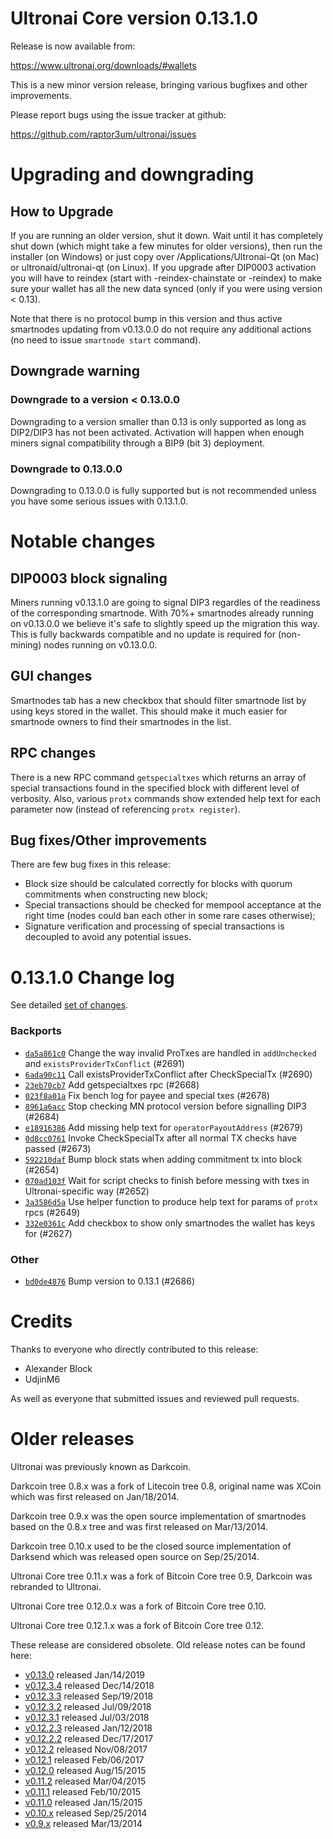 Ultronai Core version 0.13.1.0
==========================

Release is now available from:

  <https://www.ultronai.org/downloads/#wallets>

This is a new minor version release, bringing various bugfixes and other improvements.

Please report bugs using the issue tracker at github:

  <https://github.com/raptor3um/ultronai/issues>


Upgrading and downgrading
=========================

How to Upgrade
--------------

If you are running an older version, shut it down. Wait until it has completely
shut down (which might take a few minutes for older versions), then run the
installer (on Windows) or just copy over /Applications/Ultronai-Qt (on Mac) or
ultronaid/ultronai-qt (on Linux). If you upgrade after DIP0003 activation you will
have to reindex (start with -reindex-chainstate or -reindex) to make sure
your wallet has all the new data synced (only if you were using version < 0.13).

Note that there is no protocol bump in this version and thus active smartnodes
updating from v0.13.0.0 do not require any additional actions (no need to issue
`smartnode start` command).

Downgrade warning
-----------------

### Downgrade to a version < 0.13.0.0

Downgrading to a version smaller than 0.13 is only supported as long as DIP2/DIP3
has not been activated. Activation will happen when enough miners signal compatibility
through a BIP9 (bit 3) deployment.

### Downgrade to 0.13.0.0

Downgrading to 0.13.0.0 is fully supported but is not recommended unless you have some serious issues with 0.13.1.0.

Notable changes
===============

DIP0003 block signaling
-----------------------
Miners running v0.13.1.0 are going to signal DIP3 regardles of the readiness of the corresponding smartnode.
With 70%+ smartnodes already running on v0.13.0.0 we believe it's safe to slightly speed up the migration
this way. This is fully backwards compatible and no update is required for (non-mining) nodes running on v0.13.0.0.

GUI changes
-----------
Smartnodes tab has a new checkbox that should filter smartnode list by using keys stored in the wallet.
This should make it much easier for smartnode owners to find their smartnodes in the list.

RPC changes
-----------
There is a new RPC command `getspecialtxes` which returns an array of special transactions found in the specified
block with different level of verbosity. Also, various `protx` commands show extended help text for each parameter
now (instead of referencing `protx register`).

Bug fixes/Other improvements
----------------------------
There are few bug fixes in this release:
- Block size should be calculated correctly for blocks with quorum commitments when constructing new block;
- Special transactions should be checked for mempool acceptance at the right time (nodes could ban each other
in some rare cases otherwise);
- Signature verification and processing of special transactions is decoupled to avoid any potential issues.

 0.13.1.0 Change log
===================

See detailed [set of changes](https://github.com/raptor3um/ultronai/compare/v0.13.0.0...ultronai:v0.13.1.0).

### Backports

- [`da5a861c0`](https://github.com/raptor3um/ultronai/commit/da5a861c0) Change the way invalid ProTxes are handled in `addUnchecked` and `existsProviderTxConflict` (#2691)
- [`6ada90c11`](https://github.com/raptor3um/ultronai/commit/6ada90c11) Call existsProviderTxConflict after CheckSpecialTx (#2690)
- [`23eb70cb7`](https://github.com/raptor3um/ultronai/commit/23eb70cb7) Add getspecialtxes rpc (#2668)
- [`023f8a01a`](https://github.com/raptor3um/ultronai/commit/023f8a01a) Fix bench log for payee and special txes (#2678)
- [`8961a6acc`](https://github.com/raptor3um/ultronai/commit/8961a6acc) Stop checking MN protocol version before signalling DIP3 (#2684)
- [`e18916386`](https://github.com/raptor3um/ultronai/commit/e18916386) Add missing help text for `operatorPayoutAddress` (#2679)
- [`0d8cc0761`](https://github.com/raptor3um/ultronai/commit/0d8cc0761) Invoke CheckSpecialTx after all normal TX checks have passed (#2673)
- [`592210daf`](https://github.com/raptor3um/ultronai/commit/592210daf) Bump block stats when adding commitment tx into block (#2654)
- [`070ad103f`](https://github.com/raptor3um/ultronai/commit/070ad103f) Wait for script checks to finish before messing with txes in Ultronai-specific way (#2652)
- [`3a3586d5a`](https://github.com/raptor3um/ultronai/commit/3a3586d5a) Use helper function to produce help text for params of `protx` rpcs (#2649)
- [`332e0361c`](https://github.com/raptor3um/ultronai/commit/332e0361c) Add checkbox to show only smartnodes the wallet has keys for (#2627)

### Other

- [`bd0de4876`](https://github.com/raptor3um/ultronai/commit/bd0de4876) Bump version to 0.13.1 (#2686)

Credits
=======

Thanks to everyone who directly contributed to this release:

- Alexander Block
- UdjinM6

As well as everyone that submitted issues and reviewed pull requests.

Older releases
==============

Ultronai was previously known as Darkcoin.

Darkcoin tree 0.8.x was a fork of Litecoin tree 0.8, original name was XCoin
which was first released on Jan/18/2014.

Darkcoin tree 0.9.x was the open source implementation of smartnodes based on
the 0.8.x tree and was first released on Mar/13/2014.

Darkcoin tree 0.10.x used to be the closed source implementation of Darksend
which was released open source on Sep/25/2014.

Ultronai Core tree 0.11.x was a fork of Bitcoin Core tree 0.9,
Darkcoin was rebranded to Ultronai.

Ultronai Core tree 0.12.0.x was a fork of Bitcoin Core tree 0.10.

Ultronai Core tree 0.12.1.x was a fork of Bitcoin Core tree 0.12.

These release are considered obsolete. Old release notes can be found here:

- [v0.13.0](https://github.com/raptor3um/ultronai/blob/master/doc/release-notes/ultronai/release-notes-0.13.0.md) released Jan/14/2019
- [v0.12.3.4](https://github.com/raptor3um/ultronai/blob/master/doc/release-notes/ultronai/release-notes-0.12.3.4.md) released Dec/14/2018
- [v0.12.3.3](https://github.com/raptor3um/ultronai/blob/master/doc/release-notes/ultronai/release-notes-0.12.3.3.md) released Sep/19/2018
- [v0.12.3.2](https://github.com/raptor3um/ultronai/blob/master/doc/release-notes/ultronai/release-notes-0.12.3.2.md) released Jul/09/2018
- [v0.12.3.1](https://github.com/raptor3um/ultronai/blob/master/doc/release-notes/ultronai/release-notes-0.12.3.1.md) released Jul/03/2018
- [v0.12.2.3](https://github.com/raptor3um/ultronai/blob/master/doc/release-notes/ultronai/release-notes-0.12.2.3.md) released Jan/12/2018
- [v0.12.2.2](https://github.com/raptor3um/ultronai/blob/master/doc/release-notes/ultronai/release-notes-0.12.2.2.md) released Dec/17/2017
- [v0.12.2](https://github.com/raptor3um/ultronai/blob/master/doc/release-notes/ultronai/release-notes-0.12.2.md) released Nov/08/2017
- [v0.12.1](https://github.com/raptor3um/ultronai/blob/master/doc/release-notes/ultronai/release-notes-0.12.1.md) released Feb/06/2017
- [v0.12.0](https://github.com/raptor3um/ultronai/blob/master/doc/release-notes/ultronai/release-notes-0.12.0.md) released Aug/15/2015
- [v0.11.2](https://github.com/raptor3um/ultronai/blob/master/doc/release-notes/ultronai/release-notes-0.11.2.md) released Mar/04/2015
- [v0.11.1](https://github.com/raptor3um/ultronai/blob/master/doc/release-notes/ultronai/release-notes-0.11.1.md) released Feb/10/2015
- [v0.11.0](https://github.com/raptor3um/ultronai/blob/master/doc/release-notes/ultronai/release-notes-0.11.0.md) released Jan/15/2015
- [v0.10.x](https://github.com/raptor3um/ultronai/blob/master/doc/release-notes/ultronai/release-notes-0.10.0.md) released Sep/25/2014
- [v0.9.x](https://github.com/raptor3um/ultronai/blob/master/doc/release-notes/ultronai/release-notes-0.9.0.md) released Mar/13/2014

